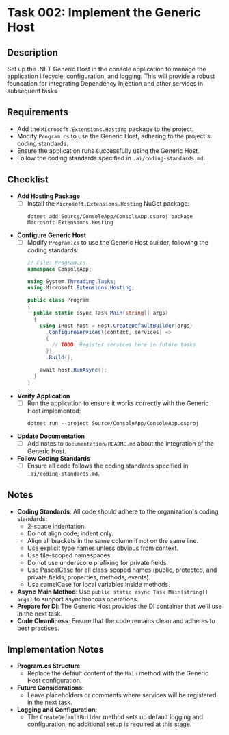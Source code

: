 # Task 002: Implement the Generic Host

## Description

Set up the .NET Generic Host in the console application to manage the application lifecycle, configuration, and logging. This will provide a robust foundation for integrating Dependency Injection and other services in subsequent tasks.

## Requirements

- Add the `Microsoft.Extensions.Hosting` package to the project.
- Modify `Program.cs` to use the Generic Host, adhering to the project's coding standards.
- Ensure the application runs successfully using the Generic Host.
- Follow the coding standards specified in `.ai/coding-standards.md`.

## Checklist

- **Add Hosting Package**
    - [ ] Install the `Microsoft.Extensions.Hosting` NuGet package:
      ```pwsh
      dotnet add Source/ConsoleApp/ConsoleApp.csproj package Microsoft.Extensions.Hosting
      ```
- **Configure Generic Host**
    - [ ] Modify `Program.cs` to use the Generic Host builder, following the coding standards:
      ```csharp
      // File: Program.cs
      namespace ConsoleApp;
  
      using System.Threading.Tasks;
      using Microsoft.Extensions.Hosting;
  
      public class Program
      {
        public static async Task Main(string[] args)
        {
          using IHost host = Host.CreateDefaultBuilder(args)
            .ConfigureServices((context, services) =>
            {
              // TODO: Register services here in future tasks
            })
            .Build();
  
          await host.RunAsync();
        }
      }
      ```
- **Verify Application**
    - [ ] Run the application to ensure it works correctly with the Generic Host implemented:
      ```pwsh
      dotnet run --project Source/ConsoleApp/ConsoleApp.csproj
      ```
- **Update Documentation**
    - [ ] Add notes to `Documentation/README.md` about the integration of the Generic Host.
- **Follow Coding Standards**
    - [ ] Ensure all code follows the coding standards specified in `.ai/coding-standards.md`.

## Notes

- **Coding Standards**: All code should adhere to the organization's coding standards:
    - 2-space indentation.
    - Do not align code; indent only.
    - Align all brackets in the same column if not on the same line.
    - Use explicit type names unless obvious from context.
    - Use file-scoped namespaces.
    - Do not use underscore prefixing for private fields.
    - Use PascalCase for all class-scoped names (public, protected, and private fields, properties, methods, events).
    - Use camelCase for local variables inside methods.
- **Async Main Method**: Use `public static async Task Main(string[] args)` to support asynchronous operations.
- **Prepare for DI**: The Generic Host provides the DI container that we'll use in the next task.
- **Code Cleanliness**: Ensure that the code remains clean and adheres to best practices.

## Implementation Notes

- **Program.cs Structure**:
    - Replace the default content of the `Main` method with the Generic Host configuration.
- **Future Considerations**:
    - Leave placeholders or comments where services will be registered in the next task.
- **Logging and Configuration**:
    - The `CreateDefaultBuilder` method sets up default logging and configuration; no additional setup is required at this stage.
